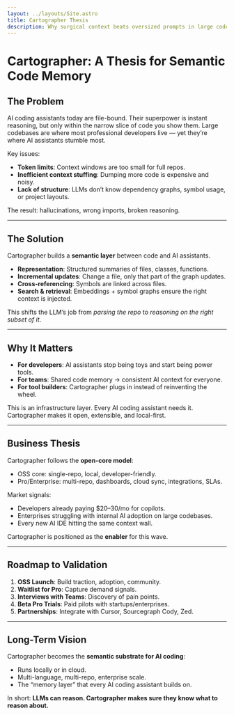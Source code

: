 ```yaml
---
layout: ../layouts/Site.astro
title: Cartographer Thesis
description: Why surgical context beats oversized prompts in large codebases.
---
```


# Cartographer: A Thesis for Semantic Code Memory

## The Problem

AI coding assistants today are file-bound. Their superpower is instant reasoning, but only within the narrow slice of code you show them. Large codebases are where most professional developers live — yet they’re where AI assistants stumble most.

Key issues:

- **Token limits**: Context windows are too small for full repos.
- **Inefficient context stuffing**: Dumping more code is expensive and noisy.
- **Lack of structure**: LLMs don’t know dependency graphs, symbol usage, or project layouts.

The result: hallucinations, wrong imports, broken reasoning.

---

## The Solution

Cartographer builds a **semantic layer** between code and AI assistants.

- **Representation**: Structured summaries of files, classes, functions.
- **Incremental updates**: Change a file, only that part of the graph updates.
- **Cross-referencing**: Symbols are linked across files.
- **Search & retrieval**: Embeddings + symbol graphs ensure the right context is injected.

This shifts the LLM’s job from _parsing the repo_ to _reasoning on the right subset of it_.

---

## Why It Matters

- **For developers**: AI assistants stop being toys and start being power tools.
- **For teams**: Shared code memory → consistent AI context for everyone.
- **For tool builders**: Cartographer plugs in instead of reinventing the wheel.

This is an infrastructure layer. Every AI coding assistant needs it. Cartographer makes it open, extensible, and local-first.

---

## Business Thesis

Cartographer follows the **open-core model**:

- OSS core: single-repo, local, developer-friendly.
- Pro/Enterprise: multi-repo, dashboards, cloud sync, integrations, SLAs.

Market signals:

- Developers already paying \$20–30/mo for copilots.
- Enterprises struggling with internal AI adoption on large codebases.
- Every new AI IDE hitting the same context wall.

Cartographer is positioned as the **enabler** for this wave.

---

## Roadmap to Validation

1. **OSS Launch**: Build traction, adoption, community.
2. **Waitlist for Pro**: Capture demand signals.
3. **Interviews with Teams**: Discovery of pain points.
4. **Beta Pro Trials**: Paid pilots with startups/enterprises.
5. **Partnerships**: Integrate with Cursor, Sourcegraph Cody, Zed.

---

## Long-Term Vision

Cartographer becomes the **semantic substrate for AI coding**:

- Runs locally or in cloud.
- Multi-language, multi-repo, enterprise scale.
- The “memory layer” that every AI coding assistant builds on.

In short: **LLMs can reason. Cartographer makes sure they know what to reason about.**
